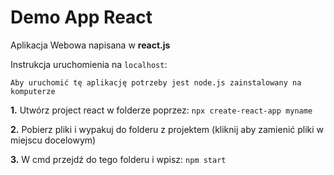 # Demo App React

Aplikacja Webowa napisana w **react.js**

Instrukcja uruchomienia na `localhost`:

``Aby uruchomić tę aplikację potrzeby jest node.js zainstalowany na komputerze``

**1.** Utwórz project react w folderze poprzez:
``npx create-react-app myname``

**2.** Pobierz pliki i wypakuj do folderu z projektem (kliknij aby zamienić pliki w miejscu docelowym)

**3.** W cmd przejdź do tego folderu i wpisz:
``npm start``
